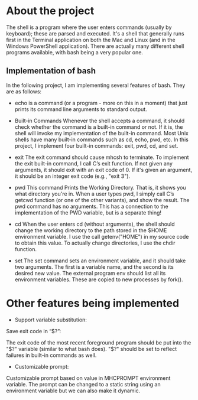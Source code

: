 # About the project 

The shell is a program where the user enters commands (usually by keyboard); these are parsed and executed.  It's a shell that generally runs first in the Terminal application on both the Mac and Linux (and in the Windows PowerShell application).  There are actually many different shell programs available, with bash being a very popular one. 

## Implementation of bash 

In the following project, I am implementing several features of bash. They are as follows: 

* echo is a command (or a program - more on this in a moment) that just prints its command line arguments to standard output.

* Built-in Commands
Whenever the shell accepts a command, it should check whether the command is a built-in command or not. If it is, the shell will invoke my implementation of the built-in command.
Most Unix shells have many built-in commands such as cd, echo, pwd, etc. In this project, I implement four built-in commands: exit, pwd, cd, and set.
* exit
The exit command should cause mhcsh to terminate.  To implement the exit built-in command, I call C’s exit function.  If not given any arguments, it should exit with an exit code of 0.  If it's given an argument, it should be an integer exit code (e.g., "exit 3").
* pwd
This command Prints the Working Directory.  That is, it shows you what directory you're in.  When a user types pwd, I simply call C’s getcwd function (or one of the other variants), and show the result.  The pwd command has no arguments.  This has a connection to the implementation of the PWD variable, but is a separate thing!
* cd
When the user enters cd (without arguments), the shell should change the working directory to the path stored in the $HOME environment variable. I use the call getenv("HOME") in my source code to obtain this value.  To actually change directories, I use the chdir function.  
* set
The set command sets an environment variable, and it should take two arguments.  The first is a variable name, and the second is its desired new value. The external program env should list all its environment variables.  These are copied to new processes by fork(). 

# Other features being implemented

* Support variable substitution: 

Save exit code in “$?”:

The exit code of the most recent foreground program should be put into the "$?" variable (similar to what bash does).  "$?" should be set to reflect failures in built-in commands as well.

* Customizable prompt:

Customizable prompt based on value in MHCPROMPT environment variable.  The prompt can be changed to a static string using an environment variable but we can also make it dynamic. 

